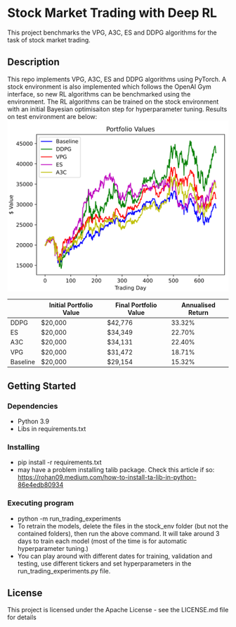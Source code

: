 # Stock Market Trading with Deep RL

This project benchmarks the VPG, A3C, ES and DDPG algorithms for the task of stock market trading.

## Description

This repo implements VPG, A3C, ES and DDPG algorithms using PyTorch. A stock environment is also implemented which follows the OpenAI Gym interface, 
so new RL algorithms can be benchmarked using the environment. The RL algorithms can be trained on the stock environment with an initial Bayesian optimisaiton
step for hyperparameter tuning. Results on test environment are below:
![Screenshot](stock_files/Capture.png)

|               | Initial Portfolio Value | Final Portfolio Value   | Annualised Return  | 
| ------------- | ------------------------| ------------------------| -------------------|
| DDPG          | $20,000                 | $42,776                 | 33.32%             |
| ES            | $20,000                 | $34,349                 | 22.70%             |
| A3C           | $20,000                 | $34,131                 | 22.40%             |
| VPG           | $20,000                 | $31,472                 | 18.71%             |
| Baseline      | $20,000                 | $29,154                 | 15.32%             |

## Getting Started

### Dependencies

* Python 3.9
* Libs in requirements.txt

### Installing

* pip install -r requirements.txt
* may have a problem installing talib package. Check this article if so: https://rohan09.medium.com/how-to-install-ta-lib-in-python-86e4edb80934

### Executing program

* python -m run_trading_experiments
* To retrain the models, delete the files in the stock_env folder (but not the contained folders), then run the above command. It will take around 3 days to train each model (most of the time is for automatic hyperparameter tuning.)
* You can play around with different dates for training, validation and testing, use different tickers and set hyperparameters in the run_trading_experiments.py file.

## License

This project is licensed under the Apache License - see the LICENSE.md file for details
